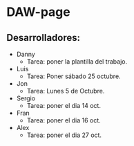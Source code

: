# DAW-page
## Desarrolladores:
- Danny
    - Tarea: poner la plantilla del trabajo.
- Luis
    - Tarea: Poner sábado 25 octubre.
- Jon
    - Tarea: Lunes 5 de Octubre.
- Sergio
    - Tarea: poner el dia 14 oct.
- Fran
    - Tarea: poner el dia 16 oct.
- Alex
    - Tarea: poner el dia 27 oct.